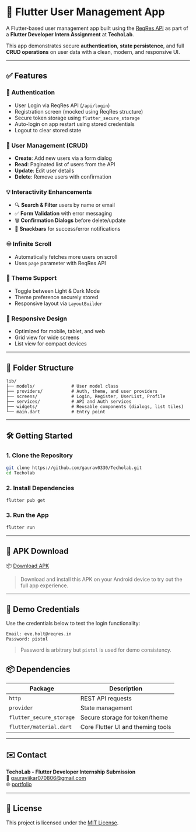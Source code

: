 # 🚀 Flutter User Management App

A Flutter-based user management app built using the [ReqRes API](https://reqres.in/) as part of a **Flutter Developer Intern Assignment** at **TechoLab**.

This app demonstrates secure **authentication**, **state persistence**, and full **CRUD operations** on user data with a clean, modern, and responsive UI.

---

## ✅ Features

### 🔐 Authentication
- User Login via ReqRes API (`/api/login`)
- Registration screen (mocked using ReqRes structure)
- Secure token storage using `flutter_secure_storage`
- Auto-login on app restart using stored credentials
- Logout to clear stored state

### 👥 User Management (CRUD)
- **Create**: Add new users via a form dialog  
- **Read**: Paginated list of users from the API  
- **Update**: Edit user details  
- **Delete**: Remove users with confirmation  

### 💡 Interactivity Enhancements
- 🔍 **Search & Filter** users by name or email  
- ✅ **Form Validation** with error messaging  
- 🗑️ **Confirmation Dialogs** before delete/update  
- 🍞 **Snackbars** for success/error notifications  

### ♾️ Infinite Scroll
- Automatically fetches more users on scroll  
- Uses `page` parameter with ReqRes API  

### 🌙 Theme Support
- Toggle between Light & Dark Mode  
- Theme preference securely stored  
- Responsive layout via `LayoutBuilder`  

### 📱 Responsive Design
- Optimized for mobile, tablet, and web  
- Grid view for wide screens  
- List view for compact devices  

---

## 📂 Folder Structure

```
lib/
├── models/              # User model class
├── providers/           # Auth, theme, and user providers
├── screens/             # Login, Register, UserList, Profile
├── services/            # API and Auth services
├── widgets/             # Reusable components (dialogs, list tiles)
└── main.dart            # Entry point
```

---

## 🛠️ Getting Started

### 1. Clone the Repository

```bash
git clone https://github.com/gaurav0330/Techolab.git
cd Techolab
```

### 2. Install Dependencies

```bash
flutter pub get
```

### 3. Run the App

```bash
flutter run
```

---

## 📱 APK Download

📦 [Download APK](https://drive.google.com/file/d/1eOs_9CD5lmY2_WrgE285VSxYTjvgT_Q3/view?usp=sharing)

> Download and install this APK on your Android device to try out the full app experience.

---

## 🔐 Demo Credentials

Use the credentials below to test the login functionality:

```
Email: eve.holt@reqres.in
Password: pistol
```

> Password is arbitrary but `pistol` is used for demo consistency.

<!-- ---

## 🎥 Demo Video

📺 [Watch the Demo](https://your-demo-video-link.com)  

--- -->

## 📦 Dependencies

| Package                   | Description                            |
|---------------------------|----------------------------------------|
| `http`                    | REST API requests                      |
| `provider`                | State management                       |
| `flutter_secure_storage` | Secure storage for token/theme         |
| `flutter/material.dart`  | Core Flutter UI and theming tools      |

---

## ✉️ Contact

**TechoLab - Flutter Developer Internship Submission**  
📨 gauravjikar070806@gmail.com  
🌐 [portfolio](https://gauravjikar.netlify.app/)

---

## 📜 License

This project is licensed under the [MIT License](LICENSE).
```